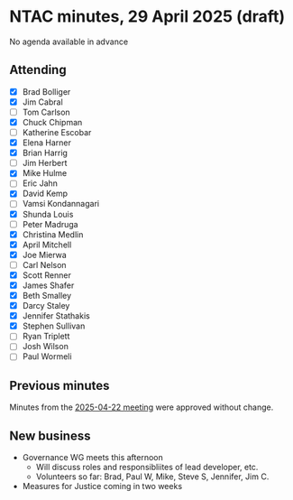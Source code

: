 # NTAC minutes, 29 April 2025 (draft)

No agenda available in advance

## Attending

- [x] Brad Bolliger
- [x] Jim Cabral
- [ ] Tom Carlson
- [x] Chuck Chipman
- [ ] Katherine Escobar
- [x] Elena Harner
- [x] Brian Harrig
- [ ] Jim Herbert
- [x] Mike Hulme
- [ ] Eric Jahn
- [x] David Kemp
- [ ] Vamsi Kondannagari
- [x] Shunda Louis
- [ ] Peter Madruga
- [x] Christina Medlin
- [x] April Mitchell
- [x] Joe Mierwa
- [ ] Carl Nelson
- [x] Scott Renner
- [x] James Shafer
- [x] Beth Smalley
- [x] Darcy Staley 
- [x] Jennifer Stathakis
- [x] Stephen Sullivan
- [ ] Ryan Triplett
- [ ] Josh Wilson
- [ ] Paul Wormeli

## Previous minutes

Minutes from the [2025-04-22 meeting](2025-04-22-minutes.md) were approved without change.

## New business

* Governance WG meets this afternoon
  * Will discuss roles and responsibliites of lead developer, etc.
  * Volunteers so far:  Brad, Paul W, Mike, Steve S, Jennifer, Jim C.
* Measures for  Justice coming in two weeks
